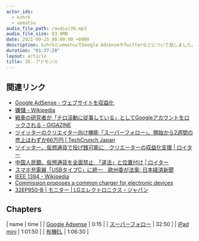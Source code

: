 ```yaml
---
actor_ids:
  - kzhrk
  - uematsu
audio_file_path: /audio/26.mp3
audio_file_size: 83.9MB
date: 2021-09-25 00:00:00 +0900
description: kzhrkとuematsuでGoogle AdsenseやTwitterなどについて話しました。
duration: "01:27:20"
layout: article
title: 26. アドセンス
---
```


<!-- prettier-ignore-start -->

## 関連リンク

- [Google AdSense - ウェブサイトを収益化](https://www.google.com/intl/ja_jp/adsense/start/)
- [嫌儲 - Wikipedia](https://ja.wikipedia.org/wiki/%E5%AB%8C%E5%84%B2)
- [戦車の研究者が「テロ活動に従事している」としてGoogleアカウントをロックされる - GIGAZINE](https://gigazine.net/news/20210924-google-lock-account/)
- [ツイッターのクリエイター向け機能「スーパーフォロー」、開始から2週間の売上はわずか66万円 \| TechCrunch Japan](https://jp.techcrunch.com/2021/09/18/2021-09-16-twitter-super-follows-has-generated-only-around-6k-in-its-first-two-weeks/)
- [ツイッター、仮想通貨で投げ銭可能に　クリエーターの収益化支援 \| ロイター](https://jp.reuters.com/article/twitter-products-idJPKBN2GK045?feedType=RSS&feedName=special20)
- [中国人民銀、仮想通貨を全面禁止　「違法」と位置付け \| ロイター](https://jp.reuters.com/article/crypto-currency-china-idJPKBN2GK0RZ)
- [スマホ充電器「USBタイプC」に統一　欧州委が法案: 日本経済新聞](https://www.nikkei.com/article/DGXZQOGR233RF0T20C21A9000000/?n_cid=SNSTW001&n_tw=1632401202)
- [IEEE 1394 - Wikipedia](https://ja.wikipedia.org/wiki/IEEE_1394)
- [Commission proposes a common charger for electronic devices](https://ec.europa.eu/commission/presscorner/detail/en/ip_21_4613)
- [32EP950-B \| モニター \| LGエレクトロニクス・ジャパン](https://www.lg.com/jp/monitor/lg-32ep950-b)

## Chapters

| name | time |
| [Google Adsense](#t=0:15) | 0:15 |
| [スーパーフォロー](#t=32:50) | 32:50 |
| [iPad mini](#t=1:01:50) | 1:01:50 |
| [有機EL](#t=1:06:30) | 1:06:30 |

<!-- prettier-ignore-end -->

